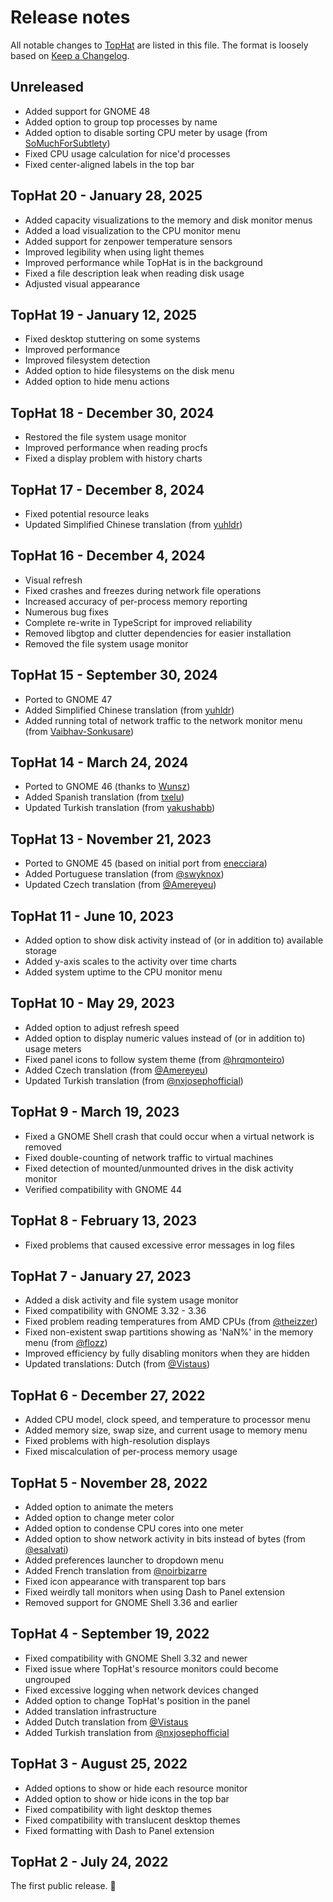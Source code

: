 # Release notes

All notable changes to [TopHat] are listed in this file. The format is loosely
based on [Keep a Changelog].

## Unreleased

- Added support for GNOME 48
- Added option to group top processes by name
- Added option to disable sorting CPU meter by usage (from [SoMuchForSubtlety](https://github.com/SoMuchForSubtlety))
- Fixed CPU usage calculation for nice'd processes
- Fixed center-aligned labels in the top bar

## TopHat 20 - January 28, 2025

- Added capacity visualizations to the memory and disk monitor menus
- Added a load visualization to the CPU monitor menu
- Added support for zenpower temperature sensors
- Improved legibility when using light themes
- Improved performance while TopHat is in the background
- Fixed a file description leak when reading disk usage
- Adjusted visual appearance

## TopHat 19 - January 12, 2025

- Fixed desktop stuttering on some systems
- Improved performance
- Improved filesystem detection
- Added option to hide filesystems on the disk menu
- Added option to hide menu actions

## TopHat 18 - December 30, 2024

- Restored the file system usage monitor
- Improved performance when reading procfs
- Fixed a display problem with history charts

## TopHat 17 - December 8, 2024

- Fixed potential resource leaks
- Updated Simplified Chinese translation (from [yuhldr](https://github.com/yuhldr))

## TopHat 16 - December 4, 2024

- Visual refresh
- Fixed crashes and freezes during network file operations
- Increased accuracy of per-process memory reporting
- Numerous bug fixes
- Complete re-write in TypeScript for improved reliability
- Removed libgtop and clutter dependencies for easier installation
- Removed the file system usage monitor

## TopHat 15 - September 30, 2024

- Ported to GNOME 47
- Added Simplified Chinese translation (from
  [yuhldr](https://github.com/yuhldr))
- Added running total of network traffic to the network monitor menu (from
  [Vaibhav-Sonkusare](https://github.com/Vaibhav-Sonkusare))

## TopHat 14 - March 24, 2024

- Ported to GNOME 46 (thanks to [Wunsz](https://github.com/Wunsz))
- Added Spanish translation (from [txelu](https://github.com/txelu))
- Updated Turkish translation (from [yakushabb](https://github.com/yakushabb))

## TopHat 13 - November 21, 2023

- Ported to GNOME 45 (based on initial port from
  [enecciara](https://github.com/enecciari))
- Added Portuguese translation (from [@swyknox](https://github.com/swyknox))
- Updated Czech translation (from [@Amereyeu](https://github.com/Amereyeu))

## TopHat 11 - June 10, 2023

- Added option to show disk activity instead of (or in addition to) available
  storage
- Added y-axis scales to the activity over time charts
- Added system uptime to the CPU monitor menu

## TopHat 10 - May 29, 2023

- Added option to adjust refresh speed
- Added option to display numeric values instead of (or in addition to) usage
  meters
- Fixed panel icons to follow system theme (from
  [@hrqmonteiro](https://github.com/hrqmonteiro))
- Added Czech translation (from [@Amereyeu](https://github.com/Amereyeu))
- Updated Turkish translation (from
  [@nxjosephofficial](https://github.com/nxjosephofficial))

## TopHat 9 - March 19, 2023

- Fixed a GNOME Shell crash that could occur when a virtual network is removed
- Fixed double-counting of network traffic to virtual machines
- Fixed detection of mounted/unmounted drives in the disk activity monitor
- Verified compatibility with GNOME 44

## TopHat 8 - February 13, 2023

- Fixed problems that caused excessive error messages in log files

## TopHat 7 - January 27, 2023

- Added a disk activity and file system usage monitor
- Fixed compatibility with GNOME 3.32 - 3.36
- Fixed problem reading temperatures from AMD CPUs (from
  [@theizzer](https://github.com/theizzer))
- Fixed non-existent swap partitions showing as 'NaN%' in the memory menu
  (from [@flozz](https://github.com/flozz))
- Improved efficiency by fully disabling monitors when they are hidden
- Updated translations: Dutch (from [@Vistaus](https://github.com/Vistaus))

## TopHat 6 - December 27, 2022

- Added CPU model, clock speed, and temperature to processor menu
- Added memory size, swap size, and current usage to memory menu
- Fixed problems with high-resolution displays
- Fixed miscalculation of per-process memory usage

## TopHat 5 - November 28, 2022

- Added option to animate the meters
- Added option to change meter color
- Added option to condense CPU cores into one meter
- Added option to show network activity in bits instead of bytes (from
  [@esalvati](https://github.com/esalvati))
- Added preferences launcher to dropdown menu
- Added French translation from [@noirbizarre](https://github.com/noirbizarre)
- Fixed icon appearance with transparent top bars
- Fixed weirdly tall monitors when using Dash to Panel extension
- Removed support for GNOME Shell 3.36 and earlier

## TopHat 4 - September 19, 2022

- Fixed compatibility with GNOME Shell 3.32 and newer
- Fixed issue where TopHat's resource monitors could become ungrouped
- Fixed excessive logging when network devices changed
- Added option to change TopHat's position in the panel
- Added translation infrastructure
- Added Dutch translation from [@Vistaus](https://github.com/Vistaus)
- Added Turkish translation from
  [@nxjosephofficial](https://github.com/nxjosephofficial)

## TopHat 3 - August 25, 2022

- Added options to show or hide each resource monitor
- Added option to show or hide icons in the top bar
- Fixed compatibility with light desktop themes
- Fixed compatibility with translucent desktop themes
- Fixed formatting with Dash to Panel extension

## TopHat 2 - July 24, 2022

The first public release. 🎉️

[TopHat]: https://extensions.gnome.org/extension/5219/tophat/
[Keep a Changelog]: https://keepachangelog.com/en/1.0.0/
